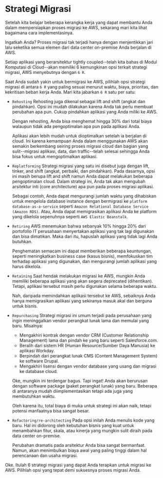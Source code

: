 # Strategi Migrasi
Setelah kita belajar beberapa kerangka kerja yang dapat membantu Anda dalam mempersiapkan proses migrasi ke AWS, sekarang mari kita lihat bagaimana cara implementasinya.

Ingatkah Anda? Proses migrasi tak terjadi hanya dengan menjentikkan jari lalu seketika semua elemen dari data center on-premise Anda berjalan di AWS.

Setiap aplikasi yang berarsitektur tightly coupled--telah kita bahas di Modul Komputasi di Cloud--akan memiliki 6 kemungkinan opsi terkait strategi migrasi, AWS menyebutnya dengan `6 R`.

Saat Anda sudah yakin untuk bermigrasi ke AWS, pilihlah opsi strategi migrasi di antara `6 R` yang paling sesuai menurut waktu, biaya, prioritas, dan kekritisan beban kerja Anda. Mari kita jabarkan `6 R` satu per satu:

  - `Rehosting`
    Rehosting juga dikenal sebagai lift and shift (angkat dan pindahkan). Opsi ini mudah dilakukan karena Anda tak perlu membuat perubahan apa pun. Cukup pindahkan aplikasi yang Anda miliki ke AWS.

    Dengan rehosting, Anda bisa menghemat hingga 30% dari total biaya walaupun tidak ada pengoptimalan apa pun pada aplikasi Anda.

    Aplikasi akan lebih mudah untuk dioptimalkan setelah ia berjalan di cloud. Ini karena kemampuan Anda dalam menggunakan AWS akan semakin berkembang seiring proses migrasi cloud dan bagian yang sulit--migrasi aplikasi, data, dan traffic--telah selesai sehingga Anda bisa fokus untuk mengoptimalkan aplikasi.

  - `Replatforming`
    Strategi migrasi yang satu ini disebut juga dengan lift, tinker, and shift (angkat, perbaiki, dan pindahkan). Pada dasarnya, opsi ini masih berupa lift and shift namun Anda dapat melakukan beberapa pengoptimalan cloud. Dalam strategi ini, Anda tak akan mengubah arsitektur inti (core architecture) apa pun pada proses migrasi aplikasi.

    Sebagai contoh, Anda dapat mengurangi jumlah waktu yang dihabiskan untuk mengelola database instance dengan bermigrasi ke `platform database-as-a-service` seperti `Amazon Relational Database Service (Amazon RDS)`. Atau, Anda dapat memigrasikan aplikasi Anda ke platform yang dikelola sepenuhnya seperti `AWS Elastic Beanstalk`.

  - `Retiring`
    AWS menemukan bahwa sebanyak 10% hingga 20% dari portofolio IT perusahaan menyertakan aplikasi yang tak lagi digunakan dan bisa dimatikan. Maka dari itu, hapuslah aplikasi yang tidak lagi Anda butuhkan.

    Penghematan semacam ini dapat memberikan beberapa keuntungan, seperti meningkatkan business case (kasus bisnis), memfokuskan tim terhadap aplikasi yang digunakan, dan mengurangi jumlah aplikasi yang harus dikelola.

  - `Retaining`
    Saat hendak melakukan migrasi ke AWS, mungkin Anda memiliki beberapa aplikasi yang akan segera deprecated (dihentikan). Tetapi, aplikasi tersebut masih perlu digunakan selama beberapa waktu.

    Nah, daripada memindahkan aplikasi tersebut ke AWS, sebaiknya Anda hanya memigrasikan aplikasi yang sekiranya masuk akal dan berguna untuk bisnis.

  - `Repurchasing`
    Strategi migrasi ini umum terjadi pada perusahaan yang ingin meninggalkan vendor perangkat lunak lama dan memulai yang baru. Misalnya:
     - Mengakhiri kontrak dengan vendor CRM (Customer Relationship Management) lama dan pindah ke yang baru seperti Salesforce.com.
     - Beralih dari sistem HR (Human Resource/Sumber Daya Manusia) ke aplikasi Workday.
     - Berpindah dari perangkat lunak CMS (Content Management System) ke software Drupal.
     - Mengakhiri lisensi dengan vendor database yang usang dan migrasi ke database cloud.

    Oke, mungkin ini terdengar bagus. Tapi ingat! Anda akan berurusan dengan software package (paket perangkat lunak) yang baru. Beberapa di antaranya mudah diimplementasikan tetapi ada juga yang membutuhkan waktu.

    Oleh karena itu, total biaya di muka untuk strategi ini akan naik, tetapi potensi manfaatnya bisa sangat besar.

  - `Refactoring/re-architecting`
    Pada opsi inilah Anda menulis kode yang baru. Hal ini didorong oleh kebutuhan bisnis yang kuat untuk menambahkan fitur, skala, atau kinerja yang mungkin sulit diraih pada data center on-premise.

    Perubahan dramatis pada arsitektur Anda bisa sangat bermanfaat. Namun, akan menimbulkan biaya awal yang paling tinggi dalam hal perencanaan dan usaha migrasi.
    
Oke. Itulah 6 strategi migrasi yang dapat Anda terapkan untuk migrasi ke AWS. Pilihlah opsi yang tepat demi suksesnya proses migrasi Anda.